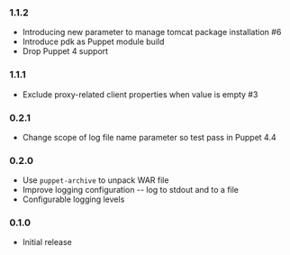 ### 1.1.2
* Introducing new parameter to manage tomcat package installation #6
* Introduce pdk as Puppet module build
* Drop Puppet 4 support

### 1.1.1
* Exclude proxy-related client properties when value is empty #3

### 0.2.1
* Change scope of log file name parameter so test pass in Puppet 4.4

### 0.2.0
* Use `puppet-archive` to unpack WAR file
* Improve logging configuration -- log to stdout and to a file
* Configurable logging levels

### 0.1.0
* Initial release
